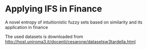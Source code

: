 # Applying IFS in Finance
A novel entropy of intuitionistic fuzzy sets based on similarity and its application in finance

The used datasets is downloaded from http://host.uniroma3.it/docenti/cesarone/datasetsw3tardella.html
